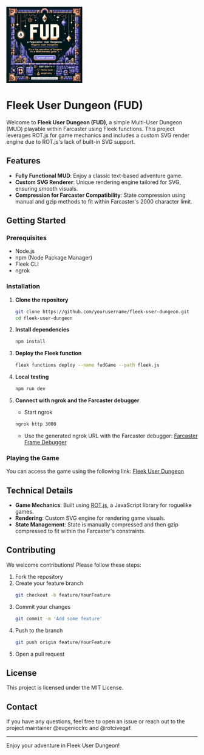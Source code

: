 <a href="https://warpcast.com/an0n/0x3748eeea"><img src="./splash.png" width="200" /></a>

# Fleek User Dungeon (FUD)

Welcome to **Fleek User Dungeon (FUD)**, a simple Multi-User Dungeon (MUD) playable within Farcaster using Fleek functions. This project leverages ROT.js for game mechanics and includes a custom SVG render engine due to ROT.js's lack of built-in SVG support.

## Features

- **Fully Functional MUD**: Enjoy a classic text-based adventure game.
- **Custom SVG Renderer**: Unique rendering engine tailored for SVG, ensuring smooth visuals.
- **Compression for Farcaster Compatibility**: State compression using manual and gzip methods to fit within Farcaster's 2000 character limit.

## Getting Started

### Prerequisites

- Node.js
- npm (Node Package Manager)
- Fleek CLI
- ngrok

### Installation

1. **Clone the repository**
    ```bash
    git clone https://github.com/yourusername/fleek-user-dungeon.git
    cd fleek-user-dungeon
    ```

2. **Install dependencies**
    ```bash
    npm install
    ```

3. **Deploy the Fleek function**
    ```bash
    fleek functions deploy --name fudGame --path fleek.js
    ```

4. **Local testing**
    ```bash
    npm run dev
    ```

5. **Connect with ngrok and the Farcaster debugger**
    - Start ngrok
    ```bash
    ngrok http 3000
    ```
    - Use the generated ngrok URL with the Farcaster debugger: [Farcaster Frame Debugger](https://warpcast.com/~/developers/frames)

### Playing the Game

You can access the game using the following link:
[Fleek User Dungeon](https://warpcast.com/an0n/0x3748eeea)

## Technical Details

- **Game Mechanics**: Built using [ROT.js](https://ondras.github.io/rot.js/hp/), a JavaScript library for roguelike games.
- **Rendering**: Custom SVG engine for rendering game visuals.
- **State Management**: State is manually compressed and then gzip compressed to fit within the Farcaster's constraints.
  
## Contributing

We welcome contributions! Please follow these steps:

1. Fork the repository
2. Create your feature branch
    ```bash
    git checkout -b feature/YourFeature
    ```
3. Commit your changes
    ```bash
    git commit -m 'Add some feature'
    ```
4. Push to the branch
    ```bash
    git push origin feature/YourFeature
    ```
5. Open a pull request

## License

This project is licensed under the MIT License.

## Contact

If you have any questions, feel free to open an issue or reach out to the project maintainer @eugenioclrc and @rotcivegaf.

---

Enjoy your adventure in Fleek User Dungeon!